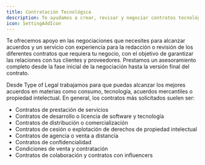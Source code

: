 ```yaml
---
title: Contratación Tecnológica
description: Te ayudamos a crear, revisar y negociar contratos tecnológicos y comerciales clave para tu negocio, protegiendo tus intereses sin perder agilidad.
icon: SettingAddIcon
---
```

Te ofrecemos apoyo en las negociaciones que necesites para alcanzar acuerdos y un servicio con experiencia para la redacción o revisión de los diferentes contratos que requiera tu negocio, con el objetivo de garantizar las relaciones con tus clientes y proveedores. Prestamos un asesoramiento completo desde la fase inicial de la negociación hasta la versión final del contrato.

Desde Type of Legal trabajamos para que puedas alcanzar los mejores acuerdos en materias como consumo, tecnología, acuerdos mercantiles o propiedad intelectual. En general, los contratos más solicitados suelen ser:

- Contratos de prestación de servicios  
- Contratos de desarrollo o licencia de software y tecnología  
- Contratos de distribución o comercialización  
- Contratos de cesión o explotación de derechos de propiedad intelectual  
- Contratos de agencia o venta a distancia  
- Contratos de confidencialidad  
- Condiciones de venta y contratación  
- Contratos de colaboración y contratos con influencers
